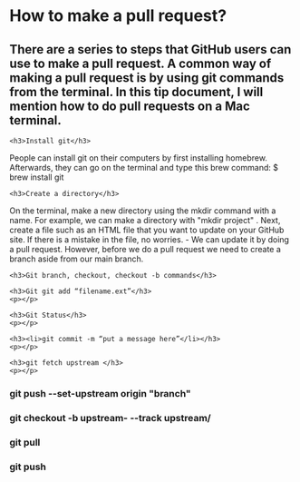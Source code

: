 <h1>How to make a pull request?</h1>

<h2>There are a series to steps that GitHub users can use to make a pull request. A common way of making a pull request is by using git commands from the terminal. In this tip document, I will mention how to do pull requests on a Mac terminal.</h2>
 
    <h3>Install git</h3>
<p>People can install git on their computers by first installing homebrew. Afterwards, they can go on the terminal and type this brew command:
  $ brew install git</p>
    
    <h3>Create a directory</h3>
<p>On the terminal, make a new directory using the mkdir command with a name. For example, we can make a directory with "mkdir project" . Next, create a file such as an HTML file that you want to update on your GitHub site.  If there is a mistake in the file, no worries. - We can update it by doing a pull request. However, before we do a pull request we need to create a branch aside from our main branch. </p>
   
    <h3>Git branch, checkout, checkout -b commands</h3>
<p></p>
  
    <h3>Git git add “filename.ext”</h3>
    <p></p>
   
    <h3>Git Status</h3>
    <p></p>
    
    <h3><li>git commit -m “put a message here”</li></h3>
    <p></p>
    
    <h3>git fetch upstream </h3>
    <p></p>
  
  <h3>git push --set-upstream origin "branch"</h3>
  <p></p>
  
  <h3>git checkout -b upstream-<directory> --track upstream/<directory></h3>
  <p></p>
  
  <h3>git pull</h3>
  <p></p>
  
  <h3>git push</h3>
  <p></p>
